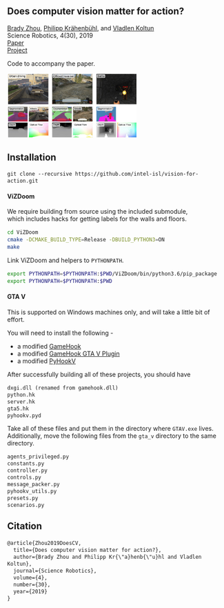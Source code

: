 ## Does computer vision matter for action?

[Brady Zhou](http://www.bradyzhou.com), [Philipp Krähenbühl](http://www.philkr.net), and [Vladlen Koltun](http://www.vladlen.info)  
Science Robotics, 4(30), 2019  
[Paper](https://robotics.sciencemag.org/content/4/30/eaaw6661?ijkey=z3zMGrf4SfjN6&keytype=ref&siteid=robotics)  
[Project](http://www.bradyzhou.com/visionforaction/)

Code to accompany the paper.  

<img src="logo.jpg" style="width: 300px;"/>

## Installation

```
git clone --recursive https://github.com/intel-isl/vision-for-action.git
```

#### ViZDoom

We require building from source using the included submodule,  
which includes hacks for getting labels for the walls and floors.

```bash
cd ViZDoom
cmake -DCMAKE_BUILD_TYPE=Release -DBUILD_PYTHON3=ON
make
```

Link ViZDoom and helpers to `PYTHONPATH`.

```bash
export PYTHONPATH=$PYTHONPATH:$PWD/ViZDoom/bin/python3.6/pip_package
export PYTHONPATH=$PYTHONPATH:$PWD
```

#### GTA V

This is supported on Windows machines only, and will take a little bit of effort.

You will need to install the following -

- a modified [GameHook](https://github.com/bradyz/gamehook)
- a modified [GameHook GTA V Plugin](https://github.com/bradyz/gamehook_gtav)
- a modified [PyHookV](https://github.com/bradyz/pyhookv)

After successfully building all of these projects, you should have

```
dxgi.dll (renamed from gamehook.dll)
python.hk
server.hk
gta5.hk
pyhookv.pyd
```

Take all of these files and put them in the directory where `GTAV.exe` lives.  
Additionally, move the following files from the `gta_v` directory to the same directory.

```
agents_privileged.py
constants.py
controller.py
controls.py
message_packer.py
pyhookv_utils.py
presets.py
scenarios.py
```

## Citation

```
@article{Zhou2019DoesCV,
  title={Does computer vision matter for action?},
  author={Brady Zhou and Philipp Kr{\"a}henb{\"u}hl and Vladlen Koltun},
  journal={Science Robotics},
  volume={4},
  number={30},
  year={2019}
}
```
